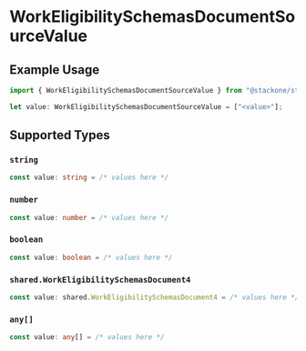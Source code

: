 # WorkEligibilitySchemasDocumentSourceValue

## Example Usage

```typescript
import { WorkEligibilitySchemasDocumentSourceValue } from "@stackone/stackone-client-ts/sdk/models/shared";

let value: WorkEligibilitySchemasDocumentSourceValue = ["<value>"];
```

## Supported Types

### `string`

```typescript
const value: string = /* values here */
```

### `number`

```typescript
const value: number = /* values here */
```

### `boolean`

```typescript
const value: boolean = /* values here */
```

### `shared.WorkEligibilitySchemasDocument4`

```typescript
const value: shared.WorkEligibilitySchemasDocument4 = /* values here */
```

### `any[]`

```typescript
const value: any[] = /* values here */
```

